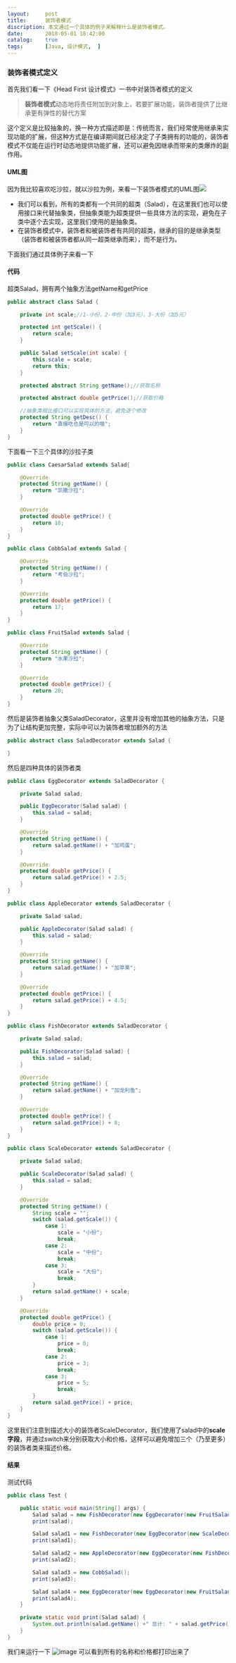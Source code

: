```yaml
---
layout:     post
title:      装饰者模式
discription: 本文通过一个具体的例子来解释什么是装饰者模式。
date:       2018-05-01 18:42:00
catalog:    true
tags:       [Java, 设计模式,  ]
---
```


### 装饰者模式定义

首先我们看一下《Head First 设计模式》一书中对装饰者模式的定义

> **装饰者模式**动态地将责任附加到对象上，若要扩展功能，装饰者提供了比继承更有弹性的替代方案

这个定义是比较抽象的，换一种方式描述即是：传统而言，我们经常使用继承来实现功能的扩展，但这种方式是在编译期间就已经决定了子类拥有的功能的，装饰者模式不仅能在运行时动态地提供功能扩展，还可以避免因继承而带来的类爆炸的副作用。



#### UML图

因为我比较喜欢吃沙拉，就以沙拉为例，来看一下装饰者模式的UML图![](http://oc26wuqdw.bkt.clouddn.com/blog/2018/5/decorator/decorator_uml.png)
- 我们可以看到，所有的类都有一个共同的超类（Salad），在这里我们也可以使用接口来代替抽象类，但抽象类能为超类提供一些具体方法的实现，避免在子类中逐个去实现，这里我们使用的是抽象类。
- 在装饰者模式中，装饰者和被装饰者有共同的超类，继承的目的是继承类型（装饰者和被装饰者都从同一超类继承而来），而不是行为。

下面我们通过具体例子来看一下


#### 代码
超类Salad，拥有两个抽象方法getName和getPrice
```java
public abstract class Salad {

    private int scale;//1-小份，2-中份（加3元），3-大份（加5元）

    protected int getScale() {
        return scale;
    }

    public Salad setScale(int scale) {
        this.scale = scale;
        return this;
    }

    protected abstract String getName();//获取名称

    protected abstract double getPrice();//获取价格

    //抽象类相比接口可以实现具体的方法，避免逐个修改
    protected String getDesc() {
        return "直接吃也是可以的哦";
    }
}

```


下面看一下三个具体的沙拉子类

```java
public class CaesarSalad extends Salad{

    @Override
    protected String getName() {
        return "凯撒沙拉";
    }

    @Override
    protected double getPrice() {
        return 18;
    }
}

public class CobbSalad extends Salad {

    @Override
    protected String getName() {
        return "考伯沙拉";
    }

    @Override
    protected double getPrice() {
        return 17;
    }
}

public class FruitSalad extends Salad {

    @Override
    protected String getName() {
        return "水果沙拉";
    }

    @Override
    protected double getPrice() {
        return 20;
    }
}
```
然后是装饰者抽象父类SaladDecorator，这里并没有增加其他的抽象方法，只是为了让结构更加完整，实际中可以为装饰者增加额外的方法
```java
public abstract class SaladDecorator extends Salad {

}
```

然后是四种具体的装饰者类

```java
public class EggDecorator extends SaladDecorator {

    private Salad salad;

    public EggDecorator(Salad salad) {
        this.salad = salad;
    }

    @Override
    protected String getName() {
        return salad.getName() + "加鸡蛋";
    }

    @Override
    protected double getPrice() {
        return salad.getPrice() + 2.5;
    }
}

public class AppleDecorator extends SaladDecorator {

    private Salad salad;

    public AppleDecorator(Salad salad) {
        this.salad = salad;
    }

    @Override
    protected String getName() {
        return salad.getName() + "加苹果";
    }

    @Override
    protected double getPrice() {
        return salad.getPrice() + 4.5;
    }
}

public class FishDecorator extends SaladDecorator {

    private Salad salad;

    public FishDecorator(Salad salad) {
        this.salad = salad;
    }

    @Override
    protected String getName() {
        return salad.getName() + "加龙利鱼";
    }

    @Override
    protected double getPrice() {
        return salad.getPrice() + 8;
    }
}

public class ScaleDecorator extends SaladDecorator {

    private Salad salad;

    public ScaleDecorator(Salad salad) {
        this.salad = salad;
    }

    @Override
    protected String getName() {
        String scale = "";
        switch (salad.getScale()) {
            case 1:
                scale = "小份";
                break;
            case 2:
                scale = "中份";
                break;
            case 3:
                scale = "大份";
                break;
        }
        return salad.getName() + scale;
    }

    @Override
    protected double getPrice() {
        double price = 0;
        switch (salad.getScale()) {
            case 1:
                price = 0;
                break;
            case 2:
                price = 3;
                break;
            case 3:
                price = 5;
                break;
        }
        return salad.getPrice() + price;
    }
}
```
这里我们注意到描述大小的装饰者ScaleDecorator，我们使用了salad中的**scale字段**，并通过switch来分别获取大小和价格，这样可以避免增加三个（乃至更多）的装饰者类来描述价格。

#### 结果
测试代码

```java
public class Test {

    public static void main(String[] args) {
        Salad salad = new FishDecorator(new EggDecorator(new FruitSalad()));
        print(salad);

        Salad salad1 = new FishDecorator(new EggDecorator(new ScaleDecorator(new FruitSalad().setScale(3))));
        print(salad1);

        Salad salad2 = new AppleDecorator(new EggDecorator(new FishDecorator(new AppleDecorator(new EggDecorator(new CaesarSalad())))));
        print(salad2);

        Salad salad3 = new CobbSalad();
        print(salad3);

        Salad salad4 = new EggDecorator(new EggDecorator(new FruitSalad()));
        print(salad4);
    }

    private static void print(Salad salad) {
        System.out.println(salad.getName() +" 总计: " + salad.getPrice() + "元");
    }
}
```

我们来运行一下
![image](http://oc26wuqdw.bkt.clouddn.com/blog/2018/5/decorator/output.png)
可以看到所有的名称和价格都打印出来了
